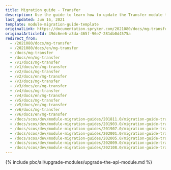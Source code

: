 ```yaml
---
title: Migration guide - Transfer
description: Use the guide to learn how to update the Transfer module to a newer version.
last_updated: Jun 16, 2021
template: module-migration-guide-template
originalLink: https://documentation.spryker.com/2021080/docs/mg-transfer
originalArticleId: 49dc6ee6-a3da-465f-96e7-281db0d4575a
redirect_from:
  - /2021080/docs/mg-transfer
  - /2021080/docs/en/mg-transfer
  - /docs/mg-transfer
  - /docs/en/mg-transfer
  - /v1/docs/mg-transfer
  - /v1/docs/en/mg-transfer
  - /v2/docs/mg-transfer
  - /v2/docs/en/mg-transfer
  - /v3/docs/mg-transfer
  - /v3/docs/en/mg-transfer
  - /v4/docs/mg-transfer
  - /v4/docs/en/mg-transfer
  - /v5/docs/mg-transfer
  - /v5/docs/en/mg-transfer
  - /v6/docs/mg-transfer
  - /v6/docs/en/mg-transfer
  - /docs/scos/dev/module-migration-guides/201811.0/migration-guide-transfer.html
  - /docs/scos/dev/module-migration-guides/201903.0/migration-guide-transfer.html
  - /docs/scos/dev/module-migration-guides/201907.0/migration-guide-transfer.html
  - /docs/scos/dev/module-migration-guides/202001.0/migration-guide-transfer.html
  - /docs/scos/dev/module-migration-guides/202005.0/migration-guide-transfer.html
  - /docs/scos/dev/module-migration-guides/202009.0/migration-guide-transfer.html
  - /docs/scos/dev/module-migration-guides/202108.0/migration-guide-transfer.html
---
```


{% include pbc/all/upgrade-modules/upgrade-the-api-module.md %} <!-- To edit, see /_includes/pbc/all/upgrade-modules/upgrade-the-api-module.md -->
